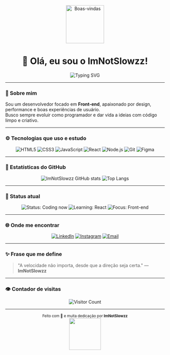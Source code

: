 <!-- Banner animado de boas-vindas -->
<div align="center">
  <img src="https://media.giphy.com/media/hvRJCLFzcasrR4ia7z/giphy.gif" width="120" alt="Boas-vindas"/>
  <h1>👋 Olá, eu sou o <strong>ImNotSlowzz</strong>!</h1>
  
  <!-- Efeito de texto digitando -->
  <img src="https://readme-typing-svg.demolab.com?font=Fira+Code&pause=1000&color=8A2BE2&center=true&vCenter=true&width=435&lines=Desenvolvedor+Front-end;Apaixonado+por+tecnologia;Criando+experi%C3%AAncias+digitais+incr%C3%ADveis!" alt="Typing SVG" />
</div>

---

### 🧠 Sobre mim
Sou um desenvolvedor focado em **Front-end**, apaixonado por design, performance e boas experiências de usuário.  
Busco sempre evoluir como programador e dar vida a ideias com código limpo e criativo.  

---

### ⚙️ Tecnologias que uso e estudo
<div align="center">

![HTML5](https://img.shields.io/badge/HTML5-E34F26?style=for-the-badge&logo=html5&logoColor=white)
![CSS3](https://img.shields.io/badge/CSS3-1572B6?style=for-the-badge&logo=css3&logoColor=white)
![JavaScript](https://img.shields.io/badge/JavaScript-F7DF1E?style=for-the-badge&logo=javascript&logoColor=black)
![React](https://img.shields.io/badge/React-20232A?style=for-the-badge&logo=react&logoColor=61DAFB)
![Node.js](https://img.shields.io/badge/Node.js-43853D?style=for-the-badge&logo=node.js&logoColor=white)
![Git](https://img.shields.io/badge/GIT-E44C30?style=for-the-badge&logo=git&logoColor=white)
![Figma](https://img.shields.io/badge/Figma-0ACF83?style=for-the-badge&logo=figma&logoColor=white)

</div>

---

### 🚀 Estatísticas do GitHub
<div align="center">

![ImNotSlowzz GitHub stats](https://github-readme-stats.vercel.app/api?username=ImNotSlowzz&show_icons=true&theme=tokyonight&hide_border=true)
![Top Langs](https://github-readme-stats.vercel.app/api/top-langs/?username=ImNotSlowzz&layout=compact&theme=tokyonight&hide_border=true)

</div>

---

### 🧩 Status atual
<div align="center">

![Status: Coding now](https://img.shields.io/badge/💻_Coding_now-8A2BE2?style=for-the-badge)
![Learning: React](https://img.shields.io/badge/⚛️_Learning-React-blue?style=for-the-badge)
![Focus: Front-end](https://img.shields.io/badge/🎯_Focus-Front--end-yellow?style=for-the-badge)

</div>

---

### 🌐 Onde me encontrar
<div align="center">

[![LinkedIn](https://img.shields.io/badge/LinkedIn-0A66C2?style=for-the-badge&logo=linkedin&logoColor=white)](linkedin.com/in/victor-thomé-bb5470387/)
[![Instagram](https://img.shields.io/badge/Instagram-E4405F?style=for-the-badge&logo=instagram&logoColor=white)](https://www.instagram.com/thome_victorr)
[![Email](https://img.shields.io/badge/Email-0078D4?style=for-the-badge&logo=gmail&logoColor=white)](mailto:thomevictorr@gmail.com)

</div>

---

### ✨ Frase que me define
> "A velocidade não importa, desde que a direção seja certa." — **ImNotSlowzz**

---

### 👁️ Contador de visitas
<div align="center">

![Visitor Count](https://komarev.com/ghpvc/?username=ImNotSlowzz&color=blueviolet&style=for-the-badge)

</div>

---

<div align="center">
  <sub>Feito com 💜 e muita dedicação por <strong>ImNotSlowzz</strong></sub><br>
  <img src="https://github.com/ImNotSlowzz/ImNotSlowzz/assets/00000000/typing-gif.gif" width="100">
</div>
